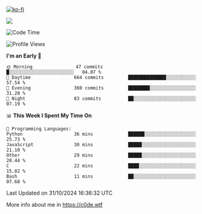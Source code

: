 [![ko-fi](https://ko-fi.com/img/githubbutton_sm.svg)](https://ko-fi.com/Z8Z4Y2LKX)

<a href="https://wakatime.com"><img src="https://wakatime.com/share/@c0dezin/b7f18a7c-ab3a-40b8-8bc7-b1b7bf71f1d6.svg" /></a>

<!--START_SECTION:waka-->
![Code Time](http://img.shields.io/badge/Code%20Time-132%20hrs%202%20mins-blue)

![Profile Views](http://img.shields.io/badge/Profile%20Views-2-blue)

**I'm an Early 🐤** 

```text
🌞 Morning                47 commits          █░░░░░░░░░░░░░░░░░░░░░░░░   04.07 % 
🌆 Daytime                664 commits         ██████████████░░░░░░░░░░░   57.54 % 
🌃 Evening                360 commits         ████████░░░░░░░░░░░░░░░░░   31.20 % 
🌙 Night                  83 commits          ██░░░░░░░░░░░░░░░░░░░░░░░   07.19 % 
```


📊 **This Week I Spent My Time On** 

```text
💬 Programming Languages: 
Python                   36 mins             ██████░░░░░░░░░░░░░░░░░░░   25.73 % 
JavaScript               30 mins             █████░░░░░░░░░░░░░░░░░░░░   21.10 % 
Other                    29 mins             █████░░░░░░░░░░░░░░░░░░░░   20.44 % 
C                        22 mins             ████░░░░░░░░░░░░░░░░░░░░░   15.82 % 
Bash                     11 mins             ██░░░░░░░░░░░░░░░░░░░░░░░   07.68 % 
```


 Last Updated on 31/10/2024 16:36:32 UTC
<!--END_SECTION:waka-->

More info about me in https://c0de.wtf
